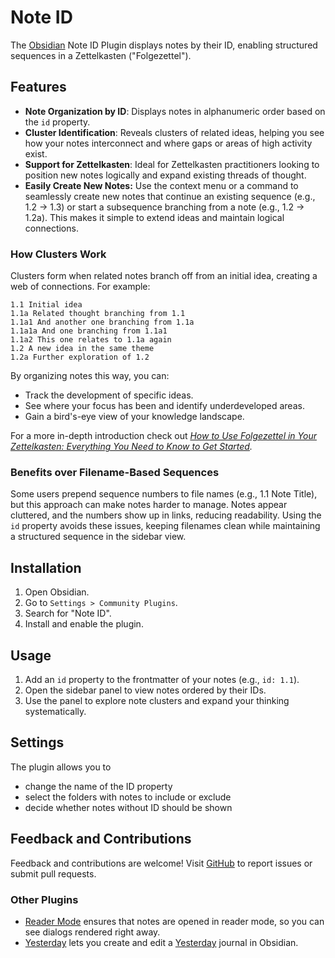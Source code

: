 # Note ID

The [Obsidian](https://www.obsidian.md/) Note ID Plugin displays notes by their ID, enabling structured sequences in a Zettelkasten ("Folgezettel").

## Features

- **Note Organization by ID**: Displays notes in alphanumeric order based on the `id` property.
- **Cluster Identification**: Reveals clusters of related ideas, helping you see how your notes interconnect and where gaps or areas of high activity exist.
- **Support for Zettelkasten**: Ideal for Zettelkasten practitioners looking to position new notes logically and expand existing threads of thought.
- **Easily Create New Notes:** Use the context menu or a command to seamlessly create new notes that continue an existing sequence (e.g., 1.2 → 1.3) or start a subsequence branching from a note (e.g., 1.2 → 1.2a). This makes it simple to extend ideas and maintain logical connections.

### How Clusters Work

Clusters form when related notes branch off from an initial idea, creating a web of connections. For example:

```
1.1 Initial idea
1.1a Related thought branching from 1.1
1.1a1 And another one branching from 1.1a
1.1a1a And one branching from 1.1a1
1.1a2 This one relates to 1.1a again
1.2 A new idea in the same theme
1.2a Further exploration of 1.2
```

By organizing notes this way, you can:

- Track the development of specific ideas.
- See where your focus has been and identify underdeveloped areas.
- Gain a bird's-eye view of your knowledge landscape.

For a more in-depth introduction check out _[How to Use Folgezettel in Your Zettelkasten: Everything You Need to Know to Get Started](https://writing.bobdoto.computer/how-to-use-folgezettel-in-your-zettelkasten-everything-you-need-to-know-to-get-started/)._

### Benefits over Filename-Based Sequences

Some users prepend sequence numbers to file names (e.g., 1.1 Note Title), but this approach can make notes harder to manage. Notes appear cluttered, and the numbers show up in links, reducing readability. Using the `id` property avoids these issues, keeping filenames clean while maintaining a structured sequence in the sidebar view.

## Installation

1. Open Obsidian.
2. Go to `Settings > Community Plugins`.
3. Search for "Note ID".
4. Install and enable the plugin.

## Usage

1. Add an `id` property to the frontmatter of your notes (e.g., `id: 1.1`).
2. Open the sidebar panel to view notes ordered by their IDs.
3. Use the panel to explore note clusters and expand your thinking systematically.

## Settings

The plugin allows you to

- change the name of the ID property
- select the folders with notes to include or exclude
- decide whether notes without ID should be shown

## Feedback and Contributions

Feedback and contributions are welcome! Visit [GitHub](https://github.com/dominikmayer/obsidian-note-id) to report issues or submit pull requests.

### Other Plugins

- [Reader Mode](https://github.com/dominikmayer/obsidian-reader-mode) ensures that notes are opened in reader mode, so you can see dialogs rendered right away.
- [Yesterday](https://github.com/dominikmayer/obsidian-yesterday) lets you create and edit a [Yesterday](https://www.yesterday.md) journal in Obsidian.
